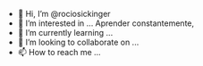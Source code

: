 - 👋 Hi, I’m @rociosickinger
- 👀 I’m interested in ...  Aprender constantemente,
- 🌱 I’m currently learning ...
- 💞️ I’m looking to collaborate on ...
- 📫 How to reach me ...

<!---
rociosickinger/rociosickinger is a ✨ special ✨ repository because its `README.md` (this file) appears on your GitHub profile.
You can click the Preview link to take a look at your changes.
--->
